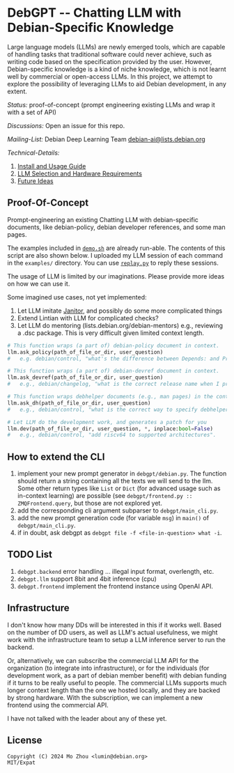 # DebGPT -- Chatting LLM with Debian-Specific Knowledge

Large language models (LLMs) are newly emerged tools, which are capable of
handling tasks that traditional software could never achieve, such as writing
code based on the specification provided by the user. However, Debian-specific
knowledge is a kind of niche knowledge, which is not learnt well by commercial
or open-access LLMs. In this project, we attempt to explore the possibility
of leveraging LLMs to aid Debian development, in any extent.

*Status:* proof-of-concept (prompt engineering existing LLMs and wrap it with a set of API)

*Discussions:* Open an issue for this repo.

*Mailing-List:* Debian Deep Learning Team <debian-ai@lists.debian.org>

*Technical-Details:*

1. [Install and Usage Guide](doc/install-and-usage.md)
1. [LLM Selection and Hardware Requirements](doc/llm-selection.md)
1. [Future Ideas](doc/ideas.md)

## Proof-Of-Concept

Prompt-engineering an existing Chatting LLM with debian-specific documents,
like debian-policy, debian developer references, and some man pages.

The examples included in [`demo.sh`](demo.sh) are already run-able.
The contents of this script are also shown below.
I uploaded my LLM session of each command in the `examples/` directory.
You can use [`replay.py`](replay.py) to reply these sessions.

The usage of LLM is limited by our imaginations. Please provide more
ideas on how we can use it.

Some imagined use cases, not yet implemented:

1. Let LLM imitate [Janitor](https://wiki.debian.org/Janitor), and possibly do some more complicated things
1. Extend Lintian with LLM for complicated checks?
1. Let LLM do mentoring (lists.debian.org/debian-mentors) e.g., reviewing a .dsc package. This is very difficult given limited context length.


```python
# This function wraps (a part of) debian-policy document in context.
llm.ask_policy(path_of_file_or_dir, user_question)
#   e.g. debian/control, "what's the difference between Depends: and Pre-Depends: ?"

# This function wraps (a part of) debian-devref document in context.
llm.ask_devref(path_of_file_or_dir, user_question)
#   e.g., debian/changelog, "what is the correct release name when I prepare the upload for Debian stable? bookworm? stable? bookworm-proposed-updates? or anything else?"

# This function wraps debhelper documents (e.g., man pages) in the context.
llm.ask_dh(path_of_file_or_dir, user_question)
#   e.g., debian/control, "what is the correct way to specify debhelper dependency with compat level 13?"

# Let LLM do the development work, and generates a patch for you
llm.dev(path_of_file_or_dir, user_question, *, inplace:bool=False)
#   e.g., debian/control, "add riscv64 to supported architectures".

```

## How to extend the CLI

1. implement your new prompt generator in `debgpt/debian.py`.  The function
should return a string containing all the texts we will send to the llm.  Some
other return types like `List` or `Dict` (for advanced usage such as in-context
learning) are possible (see `debgpt/frontend.py :: ZMQFrontend.query`, but
those are not explored yet.
2. add the corresponding cli argument subparser to `debgpt/main_cli.py`.
3. add the new prompt generation code (for variable `msg`) in `main()` of `debgpt/main_cli.py`.
4. if in doubt, ask debgpt as `debgpt file -f <file-in-question> what -i`.

## TODO List

1. `debgpt.backend` error handling ... illegal input format, overlength, etc.
2. `debgpt.llm` support 8bit and 4bit inference (cpu)
3. `debgpt.frontend` implement the frontend instance using OpenAI API.

## Infrastructure

I don't know how many DDs will be interested in this if it works well.  Based
on the number of DD users, as well as LLM's actual usefulness, we might work
with the infrastructure team to setup a LLM inference server to run the
backend.

Or, alternatively, we can subscribe the commercial LLM API for the organization
(to integrate into infrastructure), or for the individuals (for development
work, as a part of debian member benefit) with debian funding if it turns to be
really useful to people. The commercial LLMs supports much longer context
length than the one we hosted locally, and they are backed by strong hardware.
With the subscription, we can implement a new frontend using the commercial
API.

I have not talked with the leader about any of these yet.

## License

```
Copyright (C) 2024 Mo Zhou <lumin@debian.org>
MIT/Expat
```
